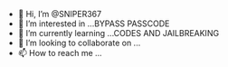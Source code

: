 - 👋 Hi, I’m @SNIPER367
- 👀 I’m interested in ...BYPASS PASSCODE
- 🌱 I’m currently learning ...CODES AND JAILBREAKING
- 💞️ I’m looking to collaborate on ...
- 📫 How to reach me ...

<!---
SNIPER367/SNIPER367 is a ✨ special ✨ repository because its `README.md` (this file) appears on your GitHub profile.
You can click the Preview link to take a look at your changes.


--->
